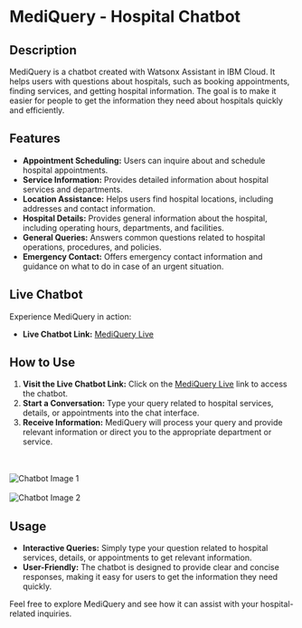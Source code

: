 # MediQuery - Hospital Chatbot

## Description
MediQuery is a chatbot created with Watsonx Assistant in IBM Cloud. It helps users with questions about hospitals, such as booking appointments, finding services, and getting hospital information. 
The goal is to make it easier for people to get the information they need about hospitals quickly and efficiently.

## Features
- **Appointment Scheduling:** Users can inquire about and schedule hospital appointments.
- **Service Information:** Provides detailed information about hospital services and departments.
- **Location Assistance:** Helps users find hospital locations, including addresses and contact information.
- **Hospital Details:** Provides general information about the hospital, including operating hours, departments, and facilities.
- **General Queries:** Answers common questions related to hospital operations, procedures, and policies.
- **Emergency Contact:** Offers emergency contact information and guidance on what to do in case of an urgent situation.

## Live Chatbot
Experience MediQuery in action:
- **Live Chatbot Link:** [MediQuery Live](https://web-chat.global.assistant.watson.appdomain.cloud/preview.html?backgroundImageURL=https%3A%2F%2Fau-syd.assistant.watson.cloud.ibm.com%2Fpublic%2Fimages%2Fupx-261a7e63-4807-4776-8563-d6562c125f1a%3A%3A2a9fb6d4-e30b-4baf-8f5f-6f8983cc75f8&integrationID=749351fa-7ac1-4561-a220-366ce4211e4f&region=au-syd&serviceInstanceID=261a7e63-4807-4776-8563-d6562c125f1a)

## How to Use
1. **Visit the Live Chatbot Link:** Click on the [MediQuery Live](https://web-chat.global.assistant.watson.appdomain.cloud/preview.html?backgroundImageURL=https%3A%2F%2Fau-syd.assistant.watson.cloud.ibm.com%2Fpublic%2Fimages%2Fupx-261a7e63-4807-4776-8563-d6562c125f1a%3A%3A2a9fb6d4-e30b-4baf-8f5f-6f8983cc75f8&integrationID=749351fa-7ac1-4561-a220-366ce4211e4f&region=au-syd&serviceInstanceID=261a7e63-4807-4776-8563-d6562c125f1a) link to access the chatbot.
2. **Start a Conversation:** Type your query related to hospital services, details, or appointments into the chat interface.
3. **Receive Information:** MediQuery will process your query and provide relevant information or direct you to the appropriate department or service.

<br><br>![Chatbot Image 1](https://github.com/user-attachments/assets/a03dc9b0-ba56-4188-a269-841bb93e0d70)
<br><br>![Chatbot Image 2](https://github.com/user-attachments/assets/1b8d3a82-45cb-44a8-af05-74a250504fd5)

## Usage
- **Interactive Queries:** Simply type your question related to hospital services, details, or appointments to get relevant information.
- **User-Friendly:** The chatbot is designed to provide clear and concise responses, making it easy for users to get the information they need quickly.

Feel free to explore MediQuery and see how it can assist with your hospital-related inquiries.
